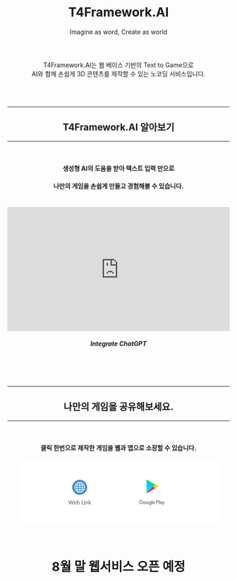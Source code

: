 ﻿---
layout: page
title: T4Framework.AI
subtitle: Imagine as word, Create as world

---
<style>
    .embed-container {
        position: relative;
        padding-bottom: 56.25%;
        height: 0;
        overflow: hidden;
        max-width: 100%;
    }

    .embed-container iframe, .embed-container object, .embed-container embed {
        position: absolute;
		top: 1%;
		down: 1%;
        left: 0%;
        width: 100%;
        height: 100%;
    }
</style>
<center>T4Framework.AI는 웹 베이스 기반의 Text to Game으로<br> AI와 함께 손쉽게 3D 콘텐츠를 제작할 수 있는 노코딩 서비스입니다.</center>

<br />
<br />
<br />
<hr />
<center><h2>T4Framework.AI 알아보기</h2></center>
<hr />

<center><br /><h4>생성형 AI의 도움을 받아 텍스트 입력 만으로</h4></center>
<center><h4>나만의 게임을 손쉽게 만들고 경험해볼 수 있습니다.<br /><br /></h4></center>
<div class="embed-container"><iframe src="https://www.youtube.com/embed/q3cdVJblMxk" frameborder="0"></iframe></div>
<center><h5>Integrate ChatGPT</h5></center>

<br />
<br />
<br />
<hr />
<center><h2>나만의 게임을 공유해보세요.</h2></center>
<hr />

<center><br /><h4>클릭 한번으로 제작한 게임을 웹과 앱으로 소장할 수 있습니다.</h4></center>

<center>
    <center><img src="./img/Web_GooglePlay_Logo.png"></center>
    <br />
<br />
<center><h1>8월 말 웹서비스 오픈 예정</h1></center>

